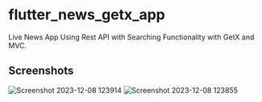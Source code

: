# flutter_news_getx_app

Live News App Using Rest API with Searching Functionality with GetX and MVC.

## Screenshots

![Screenshot 2023-12-08 123914](https://github.com/KazunguDev/flutter_news_getx_app/assets/88532016/2fbea9c1-2091-4cbc-bf82-d36a66f2e030)
![Screenshot 2023-12-08 123855](https://github.com/KazunguDev/flutter_news_getx_app/assets/88532016/95d35ef2-8003-4017-b0f9-2dfa4fe76dba)
